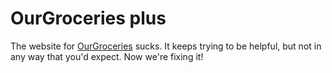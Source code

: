 # OurGroceries plus

The website for [OurGroceries](https://www.ourgroceries.com/) sucks. It keeps trying to be helpful, but not in any way that you'd expect. Now we're fixing it!